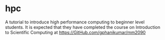 # hpc
A tutorial to introduce high performance computing to beginner level students. It is expected that they have completed the course on Introduction to Scientific Computing at https://GitHub.com/gphanikumar/mm2090
